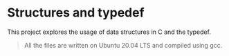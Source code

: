 # Structures and typedef

This project explores the usage of data structures in C and the typedef.

> All the files are written on Ubuntu 20.04 LTS and compiled using gcc.
